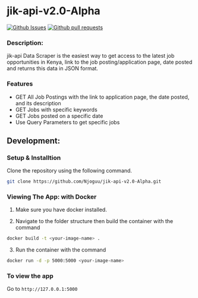 # jik-api-v2.0-Alpha
[![Github Issues](https://img.shields.io/github/issues-raw/Njoguu/jik-api-v2.0-Alpha)](https://github.com/Njoguu/jik-api-v2.0-Alpha/issues) 
[![Github pull requests](https://img.shields.io/github/issues-pr-raw/Njoguu/jik-api-v2.0-Alpha?color=yellow)](https://github.com/Njoguu/jik-api-v2.0-Alpha/pulls)

### Description:
jik-api Data Scraper is the easiest way to get access to the latest job opportunities in Kenya, link to the job posting/application page, date posted and returns this data in JSON format.

### Features
- GET All Job Postings with the link to application page, the date posted, and its description 
- GET Jobs with specific keywords
- GET Jobs posted on a specific date
- Use Query Parameters to get specific jobs

## Development:
### Setup & Installtion

Clone the repository using the following command.

```bash
git clone https://github.com/Njoguu/jik-api-v2.0-Alpha.git
```

### Viewing The App: with Docker
1. Make sure you have docker installed.

2. Navigate to the folder structure then build the container with the command 
```bash 
docker build -t <your-image-name> .
```

3. Run the container with the command 
```bash 
docker run -d -p 5000:5000 <your-image-name>
```

### To view the app

Go to `http://127.0.0.1:5000`
